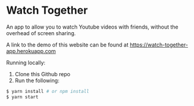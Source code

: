 # Watch Together

An app to allow you to watch Youtube videos with friends, without the overhead of screen
sharing.

A link to the demo of this website can be found at https://watch-together-app.herokuapp.com

Running locally:

1. Clone this Github repo
2. Run the following:
```zsh
$ yarn install # or npm install
$ yarn start
```
